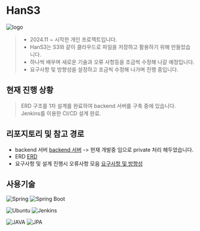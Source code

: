 # HanS3
![logo](https://github.com/user-attachments/assets/394846b6-3186-4735-b5dc-1fc42c62d571)

> - 2024.11 ~ 시작한 개인 프로젝트입니다. <br>
> - HanS3는 S3와 같이 클라우드로 파일을 저장하고 활용하기 위해 만들었습니다. <br>
> - 하나씩 배우며 새로운 기술과 오류 사항등을 조금씩 수정해 나갈 예정입니다. <br>
> - 요구사항 및 방향성을 설정하고 조금씩 수정해 나가며 진행 중입니다.

## 현재 진행 상황
> ERD 구조를 1차 설계를 완료하여 backend 서버를 구축 중에 있습니다. <br>
> Jenkins를 이용한 CI/CD 설계 완료.

## 리포지토리 및 참고 경로
- backend 서버 [backend 서버](https://github.com/dkssudrhd/hanCloud) -> 현재 개발중 임으로 private 처리 해두었습니다.
- ERD [ERD](https://github.com/dkssudrhd/HanS3/blob/main/ERD/ERD.md)
- 요구사항 및 설계 진행시 오류사항 모음 [요구사항 및 방향성](https://github.com/dkssudrhd/HanS3/blob/main/요구사항/요구사항%20및%20방향성.md)


## 사용기술

![Spring](https://img.shields.io/badge/Spring-6DB33F?style=flat&logo=spring&logoColor=white)
![Spring Boot](https://img.shields.io/badge/SpringBoot-6DB33F?style=flat&logo=springboot&logoColor=white)

![Ubuntu](https://img.shields.io/badge/Ubuntu-E95420?style=flat&logo=Ubuntu&logoColor=white)
![Jenkins](https://img.shields.io/badge/Jenkins-D24939?style=flat&logo=Jenkins&logoColor=white)

![JAVA](https://img.shields.io/badge/JAVA-007396?style=flat&logo=OpenJDK&logoColor=white)
![JPA](https://img.shields.io/badge/JPA-59666C?style=flat&logo=Hibernate&logoColor=white)

